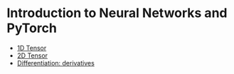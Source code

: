 # Introduction to Neural Networks and PyTorch

- [1D Tensor](week1/1D-tensor.ipynb)
- [2D Tensor](week1/2D-tensor.ipynb)
- [Differentiation: derivatives](week1/derivatives.ipynb)
